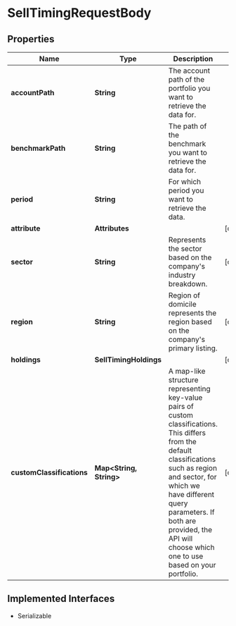 

# SellTimingRequestBody


## Properties

Name | Type | Description | Notes
------------ | ------------- | ------------- | -------------
**accountPath** | **String** | The account path of the portfolio you want to retrieve the data for. | 
**benchmarkPath** | **String** | The path of the benchmark you want to retrieve the data for. | 
**period** | **String** | For which period you want to retrieve the data. | 
**attribute** | **Attributes** |  |  [optional]
**sector** | **String** | Represents the sector based on the company&#39;s industry breakdown. |  [optional]
**region** | **String** | Region of domicile represents the region based on the company&#39;s primary listing. |  [optional]
**holdings** | **SellTimingHoldings** |  |  [optional]
**customClassifications** | **Map&lt;String, String&gt;** | A map-like structure representing key-value pairs of custom classifications. This differs from the default classifications such as region and sector, for which we have different query parameters. If both are provided, the API will choose which one to use based on your portfolio. |  [optional]


## Implemented Interfaces

* Serializable


